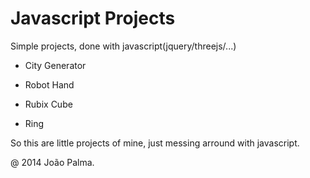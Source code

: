 Javascript Projects
=========================

Simple projects, done with javascript(jquery/threejs/...)

- City Generator

- Robot Hand

- Rubix Cube

- Ring

So this are little projects of mine, just messing arround with javascript. 


@ 2014 João Palma.
